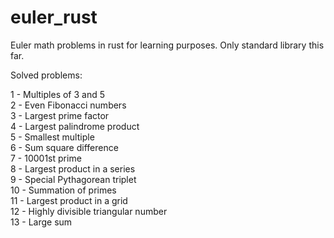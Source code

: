 # euler_rust
Euler math problems in rust for learning purposes.
Only standard library this far.  

Solved problems:

1   -   Multiples of 3 and 5 <br />
2   -   Even Fibonacci numbers <br />
3   -   Largest prime factor <br />
4   -   Largest palindrome product <br />
5   -   Smallest multiple <br />
6   -   Sum square difference <br />
7   -   10001st prime <br />
8   -   Largest product in a series <br />
9   -   Special Pythagorean triplet <br />
10  -   Summation of primes <br />
11  -   Largest product in a grid <br />
12  -   Highly divisible triangular number <br />
13  -   Large sum
